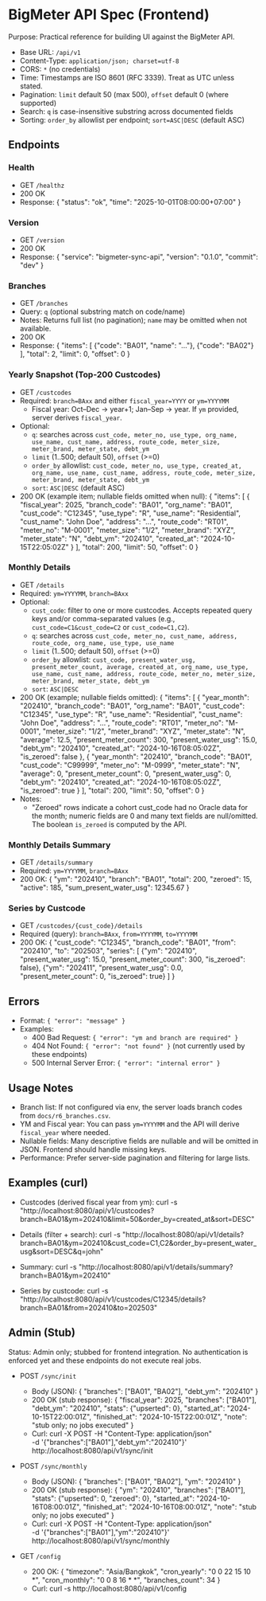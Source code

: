 # BigMeter API Spec (Frontend)

Purpose: Practical reference for building UI against the BigMeter API.

- Base URL: `/api/v1`
- Content-Type: `application/json; charset=utf-8`
- CORS: `*` (no credentials)
- Time: Timestamps are ISO 8601 (RFC 3339). Treat as UTC unless stated.
- Pagination: `limit` default 50 (max 500), `offset` default 0 (where supported)
- Search: `q` is case-insensitive substring across documented fields
- Sorting: `order_by` allowlist per endpoint; `sort=ASC|DESC` (default ASC)

## Endpoints

### Health
- GET `/healthz`
- 200 OK
- Response:
  {
    "status": "ok",
    "time": "2025-10-01T08:00:00+07:00"
  }

### Version
- GET `/version`
- 200 OK
- Response:
  {
    "service": "bigmeter-sync-api",
    "version": "0.1.0",
    "commit": "dev"
  }

### Branches
- GET `/branches`
- Query: `q` (optional substring match on code/name)
- Notes: Returns full list (no pagination); `name` may be omitted when not available.
- 200 OK
- Response:
  {
    "items": [ {"code": "BA01", "name": "..."}, {"code": "BA02"} ],
    "total": 2,
    "limit": 0,
    "offset": 0
  }

### Yearly Snapshot (Top-200 Custcodes)
- GET `/custcodes`
- Required: `branch=BAxx` and either `fiscal_year=YYYY` or `ym=YYYYMM`
  - Fiscal year: Oct–Dec → year+1; Jan–Sep → year. If `ym` provided, server derives `fiscal_year`.
- Optional:
  - `q`: searches across `cust_code, meter_no, use_type, org_name, use_name, cust_name, address, route_code, meter_size, meter_brand, meter_state, debt_ym`
  - `limit` (1..500; default 50), `offset` (>=0)
  - `order_by` allowlist: `cust_code, meter_no, use_type, created_at, org_name, use_name, cust_name, address, route_code, meter_size, meter_brand, meter_state, debt_ym`
  - `sort`: `ASC|DESC` (default ASC)
- 200 OK (example item; nullable fields omitted when null):
  {
    "items": [
      {
        "fiscal_year": 2025,
        "branch_code": "BA01",
        "org_name": "BA01",
        "cust_code": "C12345",
        "use_type": "R",
        "use_name": "Residential",
        "cust_name": "John Doe",
        "address": "...",
        "route_code": "RT01",
        "meter_no": "M-0001",
        "meter_size": "1/2",
        "meter_brand": "XYZ",
        "meter_state": "N",
        "debt_ym": "202410",
        "created_at": "2024-10-15T22:05:02Z"
      }
    ],
    "total": 200,
    "limit": 50,
    "offset": 0
  }

### Monthly Details
- GET `/details`
- Required: `ym=YYYYMM`, `branch=BAxx`
- Optional:
  - `cust_code`: filter to one or more custcodes. Accepts repeated query keys and/or comma-separated values (e.g., `cust_code=C1&cust_code=C2` or `cust_code=C1,C2`).
  - `q`: searches across `cust_code, meter_no, cust_name, address, route_code, org_name, use_type, use_name`
  - `limit` (1..500; default 50), `offset` (>=0)
  - `order_by` allowlist: `cust_code, present_water_usg, present_meter_count, average, created_at, org_name, use_type, use_name, cust_name, address, route_code, meter_no, meter_size, meter_brand, meter_state, debt_ym`
  - `sort`: `ASC|DESC`
- 200 OK (example; nullable fields omitted):
  {
    "items": [
      {
        "year_month": "202410",
        "branch_code": "BA01",
        "org_name": "BA01",
        "cust_code": "C12345",
        "use_type": "R",
        "use_name": "Residential",
        "cust_name": "John Doe",
        "address": "...",
        "route_code": "RT01",
        "meter_no": "M-0001",
        "meter_size": "1/2",
        "meter_brand": "XYZ",
        "meter_state": "N",
        "average": 12.5,
        "present_meter_count": 300,
        "present_water_usg": 15.0,
        "debt_ym": "202410",
        "created_at": "2024-10-16T08:05:02Z",
        "is_zeroed": false
      },
      {
        "year_month": "202410",
        "branch_code": "BA01",
        "cust_code": "C99999",
        "meter_no": "M-0999",
        "meter_state": "N",
        "average": 0,
        "present_meter_count": 0,
        "present_water_usg": 0,
        "debt_ym": "202410",
        "created_at": "2024-10-16T08:05:02Z",
        "is_zeroed": true
      }
    ],
    "total": 200,
    "limit": 50,
    "offset": 0
  }
- Notes:
  - "Zeroed" rows indicate a cohort cust_code had no Oracle data for the month; numeric fields are 0 and many text fields are null/omitted. The boolean `is_zeroed` is computed by the API.

### Monthly Details Summary
- GET `/details/summary`
- Required: `ym=YYYYMM`, `branch=BAxx`
- 200 OK:
  {
    "ym": "202410",
    "branch": "BA01",
    "total": 200,
    "zeroed": 15,
    "active": 185,
    "sum_present_water_usg": 12345.67
  }

### Series by Custcode
- GET `/custcodes/{cust_code}/details`
- Required (query): `branch=BAxx`, `from=YYYYMM`, `to=YYYYMM`
- 200 OK:
  {
    "cust_code": "C12345",
    "branch_code": "BA01",
    "from": "202410",
    "to": "202503",
    "series": [
      {"ym": "202410", "present_water_usg": 15.0, "present_meter_count": 300, "is_zeroed": false},
      {"ym": "202411", "present_water_usg": 0.0,  "present_meter_count": 0,   "is_zeroed": true}
    ]
  }

## Errors
- Format: `{ "error": "message" }`
- Examples:
  - 400 Bad Request: `{ "error": "ym and branch are required" }`
  - 404 Not Found: `{ "error": "not found" }` (not currently used by these endpoints)
  - 500 Internal Server Error: `{ "error": "internal error" }`

## Usage Notes
- Branch list: If not configured via env, the server loads branch codes from `docs/r6_branches.csv`.
- YM and Fiscal year: You can pass `ym=YYYYMM` and the API will derive `fiscal_year` where needed.
- Nullable fields: Many descriptive fields are nullable and will be omitted in JSON. Frontend should handle missing keys.
- Performance: Prefer server-side pagination and filtering for large lists.

## Examples (curl)

- Custcodes (derived fiscal year from ym):
  curl -s "http://localhost:8080/api/v1/custcodes?branch=BA01&ym=202410&limit=50&order_by=created_at&sort=DESC"

- Details (filter + search):
  curl -s "http://localhost:8080/api/v1/details?branch=BA01&ym=202410&cust_code=C1,C2&order_by=present_water_usg&sort=DESC&q=john"

- Summary:
  curl -s "http://localhost:8080/api/v1/details/summary?branch=BA01&ym=202410"

- Series by custcode:
  curl -s "http://localhost:8080/api/v1/custcodes/C12345/details?branch=BA01&from=202410&to=202503"

## Admin (Stub)

Status: Admin only; stubbed for frontend integration. No authentication is enforced yet and these endpoints do not execute real jobs.

- POST `/sync/init`
  - Body (JSON):
    { "branches": ["BA01", "BA02"], "debt_ym": "202410" }
  - 200 OK (stub response):
    {
      "fiscal_year": 2025,
      "branches": ["BA01"],
      "debt_ym": "202410",
      "stats": {"upserted": 0},
      "started_at": "2024-10-15T22:00:01Z",
      "finished_at": "2024-10-15T22:00:01Z",
      "note": "stub only; no jobs executed"
    }
  - Curl:
    curl -X POST -H "Content-Type: application/json" \
      -d '{"branches":["BA01"],"debt_ym":"202410"}' \
      http://localhost:8080/api/v1/sync/init

- POST `/sync/monthly`
  - Body (JSON):
    { "branches": ["BA01", "BA02"], "ym": "202410" }
  - 200 OK (stub response):
    {
      "ym": "202410",
      "branches": ["BA01"],
      "stats": {"upserted": 0, "zeroed": 0},
      "started_at": "2024-10-16T08:00:01Z",
      "finished_at": "2024-10-16T08:00:01Z",
      "note": "stub only; no jobs executed"
    }
  - Curl:
    curl -X POST -H "Content-Type: application/json" \
      -d '{"branches":["BA01"],"ym":"202410"}' \
      http://localhost:8080/api/v1/sync/monthly

- GET `/config`
  - 200 OK:
    { "timezone": "Asia/Bangkok", "cron_yearly": "0 0 22 15 10 *", "cron_monthly": "0 0 8 16 * *", "branches_count": 34 }
  - Curl:
    curl -s http://localhost:8080/api/v1/config
